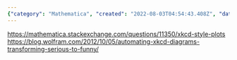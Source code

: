 ```yaml
---
{"category": "Mathematica", "created": "2022-08-03T04:54:43.408Z", "date": "2022-08-03 04:54:43", "description": "This content delves into the process of creating xkcd-like plots and characters using Mathematica or Wolfram Language, as exemplified by links to Stack Exchange and a Wolfram blog post.", "modified": "2022-08-18T14:57:06.987Z", "tags": ["animation", "plot", "stub", "video generator", "video styles", "wolfram"], "title": "Interesting xkcd style plots and characters generator in Mathematica/Wolfram Language"}
---
```

https://mathematica.stackexchange.com/questions/11350/xkcd-style-plots
https://blog.wolfram.com/2012/10/05/automating-xkcd-diagrams-transforming-serious-to-funny/